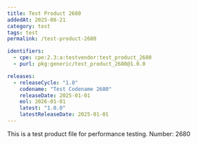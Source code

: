```yaml
---
title: Test Product 2680
addedAt: 2025-08-21
category: test
tags: test
permalink: /test-product-2680

identifiers:
  - cpe: cpe:2.3:a:testvendor:test_product_2680
  - purl: pkg:generic/test_product_2680@1.0.0

releases:
  - releaseCycle: "1.0"
    codename: "Test Codename 2680"
    releaseDate: 2025-01-01
    eol: 2026-01-01
    latest: "1.0.0"
    latestReleaseDate: 2025-01-01
---
```


This is a test product file for performance testing. Number: 2680
